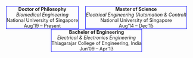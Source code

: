 <style>
.container {
  display: flex;
  width: 100%;
  flex-wrap: wrap;
  align-items: flex-start;
  justify-content: space-around;
}

/* @media (max-width: 800px) {
  .container {
    flex-direction: column;
    align-items: center;
  } */
}
  
.text {
  padding-left: 5px;
  padding-right: 25px;
}
</style>

<div class="container" style="font-size:90%;">
      <div class="text" align="center" style="border: 1px solid blue">
        <b>Doctor of Philosophy</b><br>
        <i>Biomedical Engineering</i><br>
        National University of Singapore<br>
        Aug’19 – Present
      </div>
      <div class="text" align="center" style="border: 1px solid blue">
        <b>Master of Science</b><br>
        <i>Electrical Engineering (Automation & Control)</i><br>
        National University of Singapore<br>
        Aug’14 – Dec’15
      </div>
      <div class="text" align="center" style="border: 1px solid blue">
        <b>Bachelor of Engineering</b><br>
        <i>Electrical & Electronics Engineering</i><br>
        Thiagarajar College of Engineering, India<br>
        Jun’09 – Apr’13
      </div>
</div>

